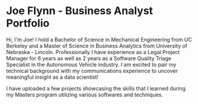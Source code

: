 # Joe Flynn - Business Analyst Portfolio

Hi, I'm Joe!  I hold a Bachelor of Science in Mechanical Engineering from UC Berkeley and a Master of Science in Business Analytics from University of Nebraska - Lincoln.  Professionally I have experience as a Legal Project Manager for 6 years as well as 2 years as a Software Quality Triage Specialist in the Autonomous Vehicle industry.  I am excited to pair my technical background with my communications experience to uncover meaningful insight as a data scientist!

I have uploaded a few projects showcasing the skills that I learned during my Masters program utilizing various softwares and techniques.